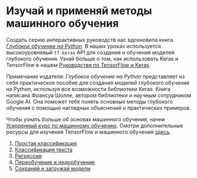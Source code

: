 # Изучай и применяй методы машинного обучения

Создать серию интерактивных руководств нас вдохновила книга
_[Глубокое обучение на Python](https://books.google.com/books?id=Yo3CAQAACAAJ)_.
В наших уроках используется высокоуровневый `tf.keras` API для создания
и обучения моделей глубокого обучения. Узнай больше о том, как использовать Keras
и TensorFlow в нашем [Руководстве по TensorFlow и Keras](../../guide/keras).

Примечание издателя: _Глубокое обучение на Python_ представляет из себя
практическое пособие для создания моделей глубокого обучения на Python,
используя все возможности библиотеки Keras. Книга написана Франсуа Шолле, автором
библиотеки и научным сотрудником Google AI. Она поможет тебя понять
основные методы глубокого обучения с помощью наглядных объяснений и практических примеров.

Чтобы узнать больше об основах машинного обучения, начни
[Ускоренный курс по машинному обучению](https://developers.google.com/machine-learning/crash-course/).
Смотри дополнительные ресурсы для изучения TensorFlow и машинного обучения [здесь](../next_steps).

1. [Простая классификация](./basic_classification)
2. [Классификация текста](./basic_text_classification)
3. [Регрессия](./basic_regression)
4. [Переобучение и недообучение](./overfit_and_underfit)
5. [Сохраняй и загружай модели](./save_and_restore_models)
